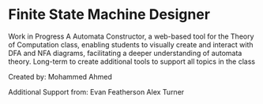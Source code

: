 # Finite State Machine Designer
Work in Progress
A Automata Constructor, a web-based tool for the Theory of Computation class, 
enabling students to visually create and interact with DFA and NFA diagrams, 
facilitating a deeper understanding of automata theory. 
Long-term to create additional tools to support all topics in the class

Created by:
Mohammed Ahmed

Additional Support from:
Evan Featherson
Alex Turner